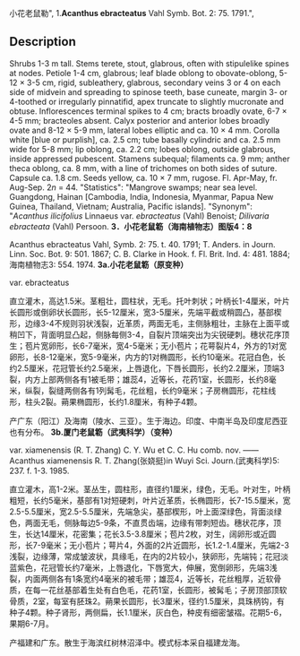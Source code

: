 小花老鼠勒",
1.**Acanthus ebracteatus** Vahl Symb. Bot. 2: 75. 1791.",

## Description
Shrubs 1-3 m tall. Stems terete, stout, glabrous, often with stipulelike spines at nodes. Petiole 1-4 cm, glabrous; leaf blade oblong to obovate-oblong, 5-12 × 3-5 cm, rigid, subleathery, glabrous, secondary veins 3 or 4 on each side of midvein and spreading to spinose teeth, base cuneate, margin 3- or 4-toothed or irregularly pinnatifid, apex truncate to slightly mucronate and obtuse. Inflorescences terminal spikes to 4 cm; bracts broadly ovate, 6-7 × 4-5 mm; bracteoles absent. Calyx posterior and anterior lobes broadly ovate and 8-12 × 5-9 mm, lateral lobes elliptic and ca. 10 × 4 mm. Corolla white [blue or purplish], ca. 2.5 cm; tube basally cylindric and ca. 2.5 mm wide for 5-8 mm; lip oblong, ca. 2.2 cm; lobes oblong, outside glabrous, inside appressed pubescent. Stamens subequal; filaments ca. 9 mm; anther theca oblong, ca. 8 mm, with a line of trichomes on both sides of suture. Capsule ca. 1.8 cm. Seeds yellow, ca. 10 × 7 mm, rugose. Fl. Apr-May, fr. Aug-Sep. 2*n* = 44.
  "Statistics": "Mangrove swamps; near sea level. Guangdong, Hainan [Cambodia, India, Indonesia, Myanmar, Papua New Guinea, Thailand, Vietnam; Australia, Pacific islands].
  "Synonym": "*Acanthus ilicifolius* Linnaeus var. *ebracteatus* (Vahl) Benoist; *Dilivaria ebracteata* (Vahl) Persoon.
**3．小花老鼠簕（海南植物志）图版4：8**

Acanthus ebracteatus Vahl, Symb. 2: 75. t. 40. 1791; T. Anders. in Journ. Linn. Soc. Bot. 9: 501. 1867; C. B. Clarke in Hook. f. Fl. Brit. Ind. 4: 481. 1884; 海南植物志3: 554. 1974.
**3a.小花老鼠簕（原变种）**

var. ebracteatus

直立灌木，高达1.5米。茎粗壮，圆柱状，无毛。托叶刺状；叶柄长1-4厘米，叶片长圆形或倒卵状长圆形，长5-12厘米，宽3-5厘米，先端平截或稍圆凸，基部楔形，边缘3-4不规则羽状浅裂，近革质，两面无毛，主侧脉粗壮，主脉在上面平或稍凹下，背面明显凸起，侧脉每侧3-4，自裂片顶端突出为尖锐硬刺。穗状花序顶生；苞片宽卵形，长6-7毫米，宽4-5毫米；无小苞片；花萼裂片4，外方的1对宽卵形，长8-12毫米，宽5-9毫米，内方的1对椭圆形，长约10毫米。花冠白色，长约2.5厘米，花冠管长约2.5毫米，上唇退化，下唇长圆形，长约2.2厘米，顶端3裂，内方上部两侧各有1被毛带；雄蕊4，近等长，花药1室，长圆形，长约8毫米，纵裂，裂缝两侧各有1列髯毛，花丝粗，长约9毫米；子房椭圆形，花柱线形，柱头2裂。蒴果椭圆形，长约1.8厘米，有种子4颗。

产广东（阳江）及海南（陵水、三亚）。生于海边。印度、中南半岛及印度尼西亚也有分布。
**3b.厦门老鼠簕（武夷科学）（变种）**

var. xiamenensis (R. T. Zhang) C. Y. Wu et C. C. Hu comb. nov. ——Acanthus xiamenensis R. T. Zhang(张娆挺)in Wuyi Sci. Journ.(武夷科学)5: 237. f. 1-3. 1985.

直立灌木，高1-2米。茎丛生，圆柱形，直径约1厘米，绿色，无毛。叶对生，叶柄粗短，长约5毫米，基部有1对短硬刺，叶片近革质，长椭圆形，长7-15.5厘米，宽2.5-5.5厘米，宽2.5-5.5厘米，先端急尖，基部楔形，叶上面深绿色，背面淡绿色，两面无毛，侧脉每边5-9条，不直贯齿端，边缘有带刺短齿。穗状花序，顶生，长达14厘米，花密集；花长3.5-3.8厘米；苞片2枚，对生，阔卵形或近圆形，长7-9毫米；无小苞片；萼片4，外面的2片近圆形，长1.2-1.4厘米，先端2-3浅裂，边缘薄，常成皱波状，具缘毛，在内的2片较小，狭卵形，先端钝；花冠淡蓝紫色，花冠管长约7毫米，上唇退化，下唇宽大，伸展，宽倒卵形，先端3浅裂，内面两侧各有1条宽约4毫米的被毛带；雄蕊4，近等长，花丝粗厚，近软骨质，在每一花丝基部着生处有白色毛，花药1室，长圆形，被髯毛；子房顶部顶软骨质，2室，每室有胚珠2。蒴果长圆形，长3厘米，径约1.5厘米，具珠柄钩，有种子4颗。种子肾形，两侧扁，长1.1厘米，灰白色，种皮有细密皱褶。花期5-6，果期6-7月。

产福建和广东。散生于海滨红树林沼泽中。模式标本采自福建龙海。
